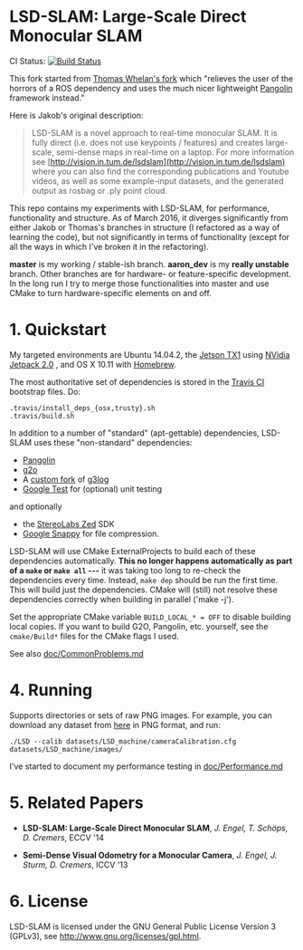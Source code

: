 # LSD-SLAM: Large-Scale Direct Monocular SLAM

CI Status: [![Build Status](https://travis-ci.org/amarburg/lsd_slam.svg)](https://travis-ci.org/amarburg/lsd_slam)

This fork started from [Thomas Whelan's fork](https://github.com/mp3guy/lsd_slam) which "relieves the user of the horrors of a ROS dependency and uses the much nicer lightweight [Pangolin](https://github.com/stevenlovegrove/Pangolin) framework instead."

Here is Jakob's original description:

> LSD-SLAM is a novel approach to real-time monocular SLAM. It is fully direct
> (i.e. does not use keypoints / features) and creates large-scale,
> semi-dense maps in real-time on a laptop. For more information see
> [http://vision.in.tum.de/lsdslam](http://vision.in.tum.de/lsdslam)
> where you can also find the corresponding publications and Youtube videos, as well as some
> example-input datasets, and the generated output as rosbag or .ply point cloud.

This repo contains my experiments with LSD-SLAM, for performance, functionality
and structure.   As of March 2016, it diverges significantly from either Jakob
or Thomas's branches in structure (I refactored as a way of learning the code),
but not significantly in terms of functionality (except for all the ways in which
I've broken it in the refactoring).   

**master**  is my working / stable-ish branch.   **aaron_dev** is my
**really unstable** branch.   Other branches are for hardware- or feature-specific
development.
In the long run I try to merge those functionalities into master
and use CMake to turn hardware-specific elements on and off.

# 1. Quickstart


My targeted environments are Ubuntu 14.04.2, the [Jetson TX1](http://www.nvidia.com/object/jetson-tx1-module.html) using [NVidia Jetpack 2.0](https://developer.nvidia.com/embedded/jetpack) , and OS X 10.11 with [Homebrew](http://brew.sh/).

The most authoritative set of dependencies is stored in the [Travis CI](https://travis-ci.org/amarburg/lsd_slam) bootstrap files.  Do:

    .travis/install_deps_{osx,trusty}.sh
    .travis/build.sh

In addition to a number of "standard" (apt-gettable) dependencies,
LSD-SLAM uses these "non-standard" dependencies:
 * [Pangolin](https://github.com/stevenlovegrove/Pangolin)
 * [g2o](https://github.com/RainerKuemmerle/g2o)
 * A [custom fork](https://github.com/amarburg/g3log.git) of [g3log](https://github.com/KjellKod/g3log)
 * [Google Test](https://github.com/google/googletest) for (optional) unit testing

and optionally

  * the [StereoLabs Zed](https://www.stereolabs.com/) SDK
  * [Google Snappy](https://github.com/google/snappy) for file compression.

LSD-SLAM will use CMake ExternalProjects to build each of these
dependencies automatically.  **This no longer happens automatically as part
of a `make` or `make all` ---** it was taking too long to re-check the dependencies
every time.   Instead, `make dep` should be run the first time.  This will
build just the dependencies.  CMake will (still) not resolve these dependencies
correctly when building in parallel ('make -j').

Set the appropriate CMake variable `BUILD_LOCAL_* = OFF` to disable building
local copies.  If you want to build G2O, Pangolin, etc. yourself, see
the `cmake/Build*` files for the CMake flags I used.

See also [doc/CommonProblems.md](doc/CommonProblems.md)

# 4. Running

Supports directories or sets of raw PNG images. For example, you can download
any dataset from [here](http://vision.in.tum.de/lsdslam) in PNG format, and run:

    ./LSD --calib datasets/LSD_machine/cameraCalibration.cfg  datasets/LSD_machine/images/

I've started to document my performance testing in [doc/Performance.md](doc/Performance.md)

# 5. Related Papers

* **LSD-SLAM: Large-Scale Direct Monocular SLAM**, *J. Engel, T. Schöps, D. Cremers*, ECCV '14

* **Semi-Dense Visual Odometry for a Monocular Camera**, *J. Engel, J. Sturm, D. Cremers*, ICCV '13

# 6. License

LSD-SLAM is licensed under the GNU General Public License Version 3 (GPLv3), see http://www.gnu.org/licenses/gpl.html.
